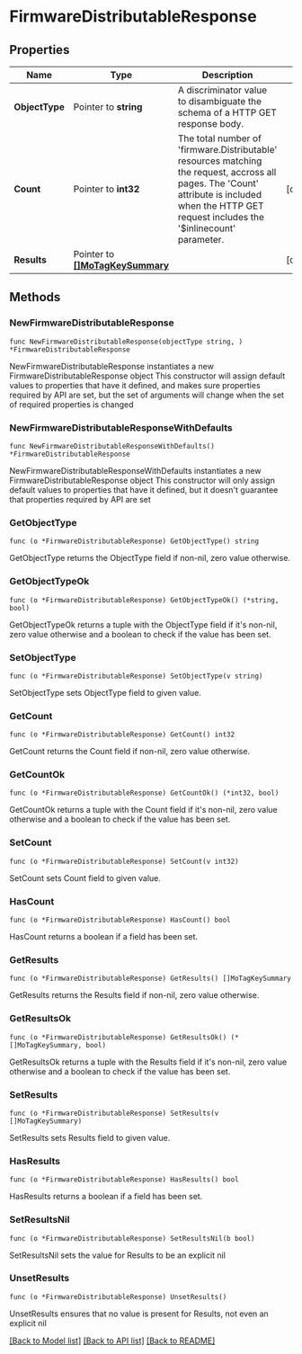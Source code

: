 # FirmwareDistributableResponse

## Properties

Name | Type | Description | Notes
------------ | ------------- | ------------- | -------------
**ObjectType** | Pointer to **string** | A discriminator value to disambiguate the schema of a HTTP GET response body. | 
**Count** | Pointer to **int32** | The total number of &#39;firmware.Distributable&#39; resources matching the request, accross all pages. The &#39;Count&#39; attribute is included when the HTTP GET request includes the &#39;$inlinecount&#39; parameter. | [optional] 
**Results** | Pointer to [**[]MoTagKeySummary**](mo.TagKeySummary.md) |  | [optional] 

## Methods

### NewFirmwareDistributableResponse

`func NewFirmwareDistributableResponse(objectType string, ) *FirmwareDistributableResponse`

NewFirmwareDistributableResponse instantiates a new FirmwareDistributableResponse object
This constructor will assign default values to properties that have it defined,
and makes sure properties required by API are set, but the set of arguments
will change when the set of required properties is changed

### NewFirmwareDistributableResponseWithDefaults

`func NewFirmwareDistributableResponseWithDefaults() *FirmwareDistributableResponse`

NewFirmwareDistributableResponseWithDefaults instantiates a new FirmwareDistributableResponse object
This constructor will only assign default values to properties that have it defined,
but it doesn't guarantee that properties required by API are set

### GetObjectType

`func (o *FirmwareDistributableResponse) GetObjectType() string`

GetObjectType returns the ObjectType field if non-nil, zero value otherwise.

### GetObjectTypeOk

`func (o *FirmwareDistributableResponse) GetObjectTypeOk() (*string, bool)`

GetObjectTypeOk returns a tuple with the ObjectType field if it's non-nil, zero value otherwise
and a boolean to check if the value has been set.

### SetObjectType

`func (o *FirmwareDistributableResponse) SetObjectType(v string)`

SetObjectType sets ObjectType field to given value.


### GetCount

`func (o *FirmwareDistributableResponse) GetCount() int32`

GetCount returns the Count field if non-nil, zero value otherwise.

### GetCountOk

`func (o *FirmwareDistributableResponse) GetCountOk() (*int32, bool)`

GetCountOk returns a tuple with the Count field if it's non-nil, zero value otherwise
and a boolean to check if the value has been set.

### SetCount

`func (o *FirmwareDistributableResponse) SetCount(v int32)`

SetCount sets Count field to given value.

### HasCount

`func (o *FirmwareDistributableResponse) HasCount() bool`

HasCount returns a boolean if a field has been set.

### GetResults

`func (o *FirmwareDistributableResponse) GetResults() []MoTagKeySummary`

GetResults returns the Results field if non-nil, zero value otherwise.

### GetResultsOk

`func (o *FirmwareDistributableResponse) GetResultsOk() (*[]MoTagKeySummary, bool)`

GetResultsOk returns a tuple with the Results field if it's non-nil, zero value otherwise
and a boolean to check if the value has been set.

### SetResults

`func (o *FirmwareDistributableResponse) SetResults(v []MoTagKeySummary)`

SetResults sets Results field to given value.

### HasResults

`func (o *FirmwareDistributableResponse) HasResults() bool`

HasResults returns a boolean if a field has been set.

### SetResultsNil

`func (o *FirmwareDistributableResponse) SetResultsNil(b bool)`

 SetResultsNil sets the value for Results to be an explicit nil

### UnsetResults
`func (o *FirmwareDistributableResponse) UnsetResults()`

UnsetResults ensures that no value is present for Results, not even an explicit nil

[[Back to Model list]](../README.md#documentation-for-models) [[Back to API list]](../README.md#documentation-for-api-endpoints) [[Back to README]](../README.md)


